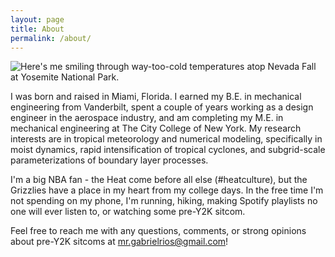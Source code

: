 ```yaml
---
layout: page
title: About
permalink: /about/
---
```


![Here's me smiling through way-too-cold temperatures atop Nevada Fall at Yosemite National Park.](https://mr-gabrielrios.github.io/docs/yosemite.jpg)


I was born and raised in Miami, Florida. I earned my B.E. in mechanical engineering from Vanderbilt, spent a couple of years working as a design engineer in the aerospace industry, and am completing my M.E. in mechanical engineering at The City College of New York. My research interests are in tropical meteorology and numerical modeling, specifically in moist dynamics, rapid intensification of tropical cyclones, and subgrid-scale parameterizations of boundary layer processes.

I'm a big NBA fan - the Heat come before all else (#heatculture), but the Grizzlies have a place in my heart from my college days. In the free time I'm not spending on my phone, I'm running, hiking, making Spotify playlists no one will ever listen to, or watching some pre-Y2K sitcom.

Feel free to reach me with any questions, comments, or strong opinions about pre-Y2K sitcoms at mr.gabrielrios@gmail.com!